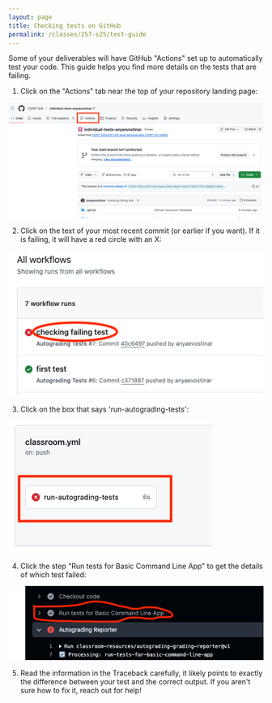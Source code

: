 ```yaml
---
layout: page
title: Checking tests on GitHub
permalink: /classes/257-s25/test-guide
---
```


Some of your deliverables will have GitHub "Actions" set up to automatically test your code. This guide helps you find more details on the tests that are failing.

1. Click on the "Actions" tab near the top of your repository landing page:

![Screenshot of GitHub page with Actions tab highlighted](/classes/257-s25/test-screenshot1.png)

2. Click on the text of your most recent commit (or earlier if you want). If it is failing, it will have a red circle with an X:

![Screenshot of GitHub Actions page with failing test highlighted](/classes/257-s25/test-screenshot2.png)


3. Click on the box that says 'run-autograding-tests':

![Screenshot of GitHub tests page](/classes/257-s25/test-screenshot3.png)

4. Click the step "Run tests for Basic Command Line App" to get the details of which test failed:

![Screenshot of action output](/classes/257-s25/test-screenshot4.png)

5. Read the information in the Traceback carefully, it likely points to exactly the difference between your test and the correct output. If you aren't sure how to fix it, reach out for help!